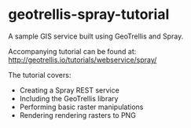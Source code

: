 geotrellis-spray-tutorial
=========================

A sample GIS service built using GeoTrellis and Spray.

Accompanying tutorial can be found at: 
http://geotrellis.io/tutorials/webservice/spray/

The tutorial covers:
- Creating a Spray REST service
- Including the GeoTrellis library
- Performing basic raster manipulations
- Rendering rendering rasters to PNG

